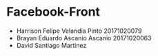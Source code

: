 # Facebook-Front

* Harrison Felipe Velandia Pinto 20171020079
* Brayan Eduardo Ascanio Ascanio 20171020063
* David Santiago Martinez 
